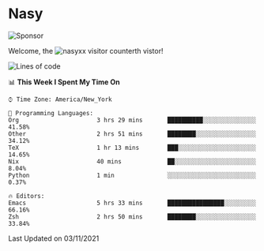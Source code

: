 # Nasy

<!--
<p align="center">
<img height="200" src="https://github-readme-stats.vercel.app/api?username=nasyxx&count_private=true&show_icons=true&theme=dracula&include_all_commits=true"/>
<img height="200" src="https://github-readme-stats.vercel.app/api/top-langs/?username=nasyxx&theme=dracula&hide=html,jupyter+notebook&count_private=true&show_icons=true"/>
</p>

  
----------------
-->

![Sponsor](https://img.shields.io/static/v1.svg?label=Sponsor&message=%E2%9D%A4&logo=GitHub&style=flat&color=pink)
 
Welcome, the ![nasyxx visitor counter](https://count.getloli.com/get/@nasyxx?theme=rule34)th vistor!
 
<!--START_SECTION:waka-->
![Lines of code](https://img.shields.io/badge/From%20Hello%20World%20I%27ve%20Written-5.4%20million%20lines%20of%20code-blue)

📊 **This Week I Spent My Time On** 

```text
⌚︎ Time Zone: America/New_York

💬 Programming Languages: 
Org                      3 hrs 29 mins       ██████████░░░░░░░░░░░░░░░   41.58% 
Other                    2 hrs 51 mins       ████████░░░░░░░░░░░░░░░░░   34.12% 
TeX                      1 hr 13 mins        ███░░░░░░░░░░░░░░░░░░░░░░   14.65% 
Nix                      40 mins             ██░░░░░░░░░░░░░░░░░░░░░░░   8.04% 
Python                   1 min               ░░░░░░░░░░░░░░░░░░░░░░░░░   0.37%

🔥 Editors: 
Emacs                    5 hrs 33 mins       ████████████████░░░░░░░░░   66.16% 
Zsh                      2 hrs 50 mins       ████████░░░░░░░░░░░░░░░░░   33.84%

```


 Last Updated on 03/11/2021
<!--END_SECTION:waka-->

<!-- ![visitors](https://visitor-badge.laobi.icu/badge?page_id=nasyxx.nasyxx) -->
